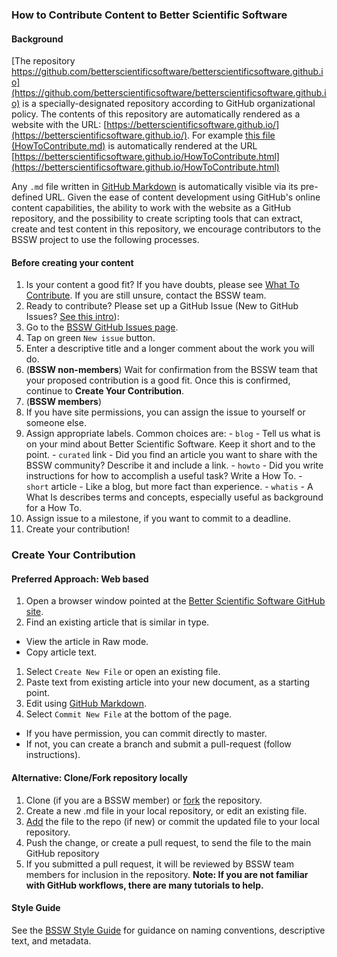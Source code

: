 ### How to Contribute Content to Better Scientific Software

#### Background
[The repository https://github.com/betterscientificsoftware/betterscientificsoftware.github.io](https://github.com/betterscientificsoftware/betterscientificsoftware.github.io) is a specially-designated repository according to GitHub organizational policy.  The contents of this repository are automatically rendered as a website with the URL: [https://betterscientificsoftware.github.io/](https://betterscientificsoftware.github.io/).  For example [this file (HowToContribute.md)](HowToContribute.md) is automatically rendered at the URL [https://betterscientificsoftware.github.io/HowToContribute.html](https://betterscientificsoftware.github.io/HowToContribute.html)

Any `.md` file written in [GitHub Markdown](https://guides.github.com/features/mastering-markdown) is automatically visible via its pre-defined URL.  Given the ease of content development using GitHub's online content capabilities, the ability to work with the website as a GitHub repository, and the possibility to create scripting tools that can extract, create and test content in this repository, we encourage contributors to the BSSW project to use the following processes.

#### Before creating your content
1. Is your content a good fit?  If you have doubts, please see [What To Contribute](WhatToContribute.md).  If you are still unsure, contact the BSSW team.
1. Ready to contribute? Please set up a GitHub Issue (New to GitHub Issues?  [See this intro](https://help.github.com/articles/creating-an-issue)):
  1. Go to the [BSSW GitHub Issues page](https://github.com/betterscientificsoftware/betterscientificsoftware.github.io/issues).
  1. Tap on green `New issue` button.
  1. Enter a descriptive title and a longer comment about the work you will do.
1. (**BSSW non-members**) Wait for confirmation from the BSSW team that your proposed contribution is a good fit.  Once this is confirmed, continue to **Create Your Contribution**.
1. (**BSSW members**)
  1. If you have site permissions, you can assign the issue to yourself or someone else.
  1. Assign appropriate labels. Common choices are:
    - `blog` - Tell us what is on your mind about Better Scientific Software.  Keep it short and to the point.
    - `curated` link - Did you find an article you want to share with the BSSW community?  Describe it and include a link.
    - `howto` - Did you write instructions for how to accomplish a useful task? Write a How To.
    - `short` article - Like a blog, but more fact than experience.
    - `whatis` - A What Is describes terms and concepts, especially useful as background for a How To.
  1. Assign issue to a milestone, if you want to commit to a deadline.
  1. Create your contribution!
  
### Create Your Contribution

#### Preferred Approach: Web based
1. Open a browser window pointed at the [Better Scientific Software GitHub site](https://github.com/betterscientificsoftware/betterscientificsoftware.github.io).
1. Find an existing article that is similar in type.
  - View the article in Raw mode.
  - Copy article text.
1. Select `Create New File` or open an existing file.
1. Paste text from existing article into your new document, as a starting point.
1. Edit using [GitHub Markdown](https://guides.github.com/features/mastering-markdown).
1. Select `Commit New File` at the bottom of the page.  
  - If you have permission, you can commit directly to master.
  - If not, you can create a branch and submit a pull-request (follow instructions).
  
#### Alternative: Clone/Fork repository locally  
1. Clone (if you are a BSSW member) or [fork](https://help.github.com/articles/fork-a-repo/) the repository.
2. Create a new .md file in your local repository, or edit an existing file.
3. [Add](https://help.github.com/articles/adding-a-file-to-a-repository/) the file to the repo (if new) or commit the updated file to your local repository.
4. Push the change, or create a pull request, to send the file to the main GitHub repository
5. If you submitted a pull request, it will be reviewed by BSSW team members for inclusion in the repository.
**Note: If you are not familiar with GitHub workflows, there are many tutorials to help.**

#### Style Guide
See the [BSSW Style Guide](StyleGuide.md) for guidance on naming conventions, descriptive text, and metadata.  
